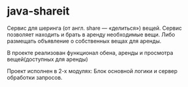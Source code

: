 # java-shareit
Сервис для шеринга (от англ. share — «делиться») вещей. Сервис позволяет находить и брать в аренду необходимые вещи. Либо размещать объявление о собственных вещах для аренды.

В проекте реализован функционал обена, аренды и просмотра вещей(доступных для аренды)

Проект исполнен в 2-х модулях: Блок основной логики и сервер обработки запросов.
